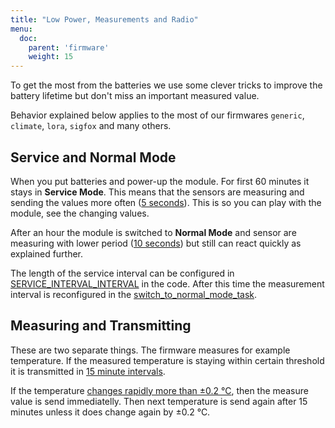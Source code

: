 ```yaml
---
title: "Low Power, Measurements and Radio"
menu:
  doc:
    parent: 'firmware'
    weight: 15
---
```


To get the most from the batteries we use some clever tricks to improve the battery lifetime but don't miss an important measured value.

Behavior explained below applies to the most of our firmwares `generic`, `climate`, `lora`, `sigfox` and many others.

## Service and Normal Mode

When you put batteries and power-up the module. For first 60 minutes it stays in **Service Mode**. This means that the sensors are measuring and sending the values more often ([5 seconds](https://github.com/bigclownlabs/bcf-radio-climate-monitor/blob/master/app/application.c#L6)). This is so you can play with the module, see the changing values.

After an hour the module is switched to **Normal Mode** and sensor are measuring with lower period ([10 seconds](https://github.com/bigclownlabs/bcf-radio-climate-monitor/blob/master/app/application.c#L7)) but still can react quickly as explained further.

The length of the service interval can be configured in [SERVICE_INTERVAL_INTERVAL](https://github.com/bigclownlabs/bcf-radio-climate-monitor/blob/master/app/application.c#L3) in the code.
After this time the measurement interval is reconfigured in the [switch_to_normal_mode_task](https://github.com/bigclownlabs/bcf-radio-climate-monitor/blob/master/app/application.c#L136).

## Measuring and Transmitting

These are two separate things. The firmware measures for example temperature. If the measured temperature is staying within certain threshold it is transmitted in [15 minute intervals](https://github.com/bigclownlabs/bcf-radio-climate-monitor/blob/master/app/application.c#L11).

If the temperature [changes rapidly more than ±0.2 °C](https://github.com/bigclownlabs/bcf-radio-climate-monitor/blob/master/app/application.c#L12), then the measure value is send immediatelly. Then next temperature is send again after 15 minutes unless it does change again by ±0.2 °C.
